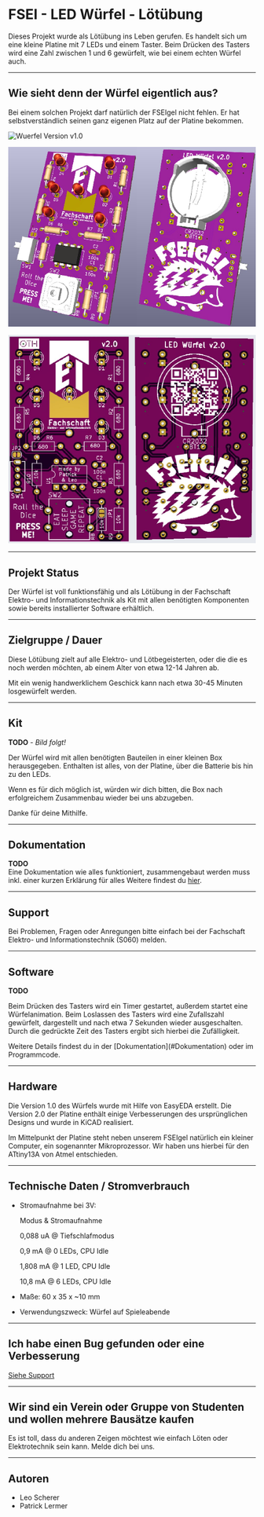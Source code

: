 # FSEI - LED Würfel - Lötübung

Dieses Projekt wurde als Lötübung ins Leben gerufen. Es handelt sich um eine kleine Platine mit 7 LEDs und einem Taster. Beim Drücken des Tasters wird eine Zahl zwischen 1 und 6 gewürfelt, wie bei einem echten Würfel auch.


----
## Wie sieht denn der Würfel eigentlich aus?
Bei einem solchen Projekt darf natürlich der FSEIgel nicht fehlen. Er hat selbstverständlich seinen ganz eigenen Platz auf der Platine bekommen.<p>
![Wuerfel Version v1.0](/Bilder/v1.0/Animation_highQuality.gif)<p>
![Wuerfel Version v2.0](/Bilder/v2.0/Render_KiCAD_v2.0_FrontAndBack.png)<p>
![Wuerfel Version v2.0 Back](/Bilder/v2.0/Render_JLCPCB-Gerber_FrontAndBack.png)

----
## Projekt Status
Der Würfel ist voll funktionsfähig und als Lötübung in der Fachschaft Elektro- und Informationstechnik als Kit mit allen benötigten Komponenten sowie bereits installierter Software erhältlich.


----
## Zielgruppe / Dauer
<p> Diese Lötübung zielt auf alle Elektro- und Lötbegeisterten, oder die die es noch werden möchten, ab einem Alter von etwa 12-14 Jahren ab.
<p>Mit ein wenig handwerklichem Geschick kann nach etwa 30-45 Minuten losgewürfelt werden.


----
## Kit
**TODO** - _Bild folgt!_
<br>
<p>Der Würfel wird mit allen benötigten Bauteilen in einer kleinen Box herausgegeben. Enthalten ist alles, von der Platine, über die Batterie bis hin zu den LEDs.
<p>Wenn es für dich möglich ist, würden wir dich bitten, die Box nach erfolgreichem Zusammenbau wieder bei uns abzugeben.
<p>Danke für deine Mithilfe.


----
## Dokumentation
**TODO**
<br>
Eine Dokumentation wie alles funktioniert, zusammengebaut werden muss inkl. einer kurzen Erklärung für alles Weitere findest du [hier](/Doku/Dokumentation-FSEI-LED_Wuerfel_v2.0.pdf).


----
## Support
Bei Problemen, Fragen oder Anregungen bitte einfach bei der Fachschaft Elektro- und Informationstechnik (S060) melden.


----
## Software
**TODO**
<br>
<p>Beim Drücken des Tasters wird ein Timer gestartet, außerdem startet eine Würfelanimation. Beim Loslassen des Tasters wird eine Zufallszahl gewürfelt, dargestellt und nach etwa 7 Sekunden wieder ausgeschalten. Durch die gedrückte Zeit des Tasters ergibt sich hierbei die Zufälligkeit.
<p>Weitere Details findest du in der [Dokumentation](#Dokumentation) oder im Programmcode.


----
## Hardware
<p>Die Version 1.0 des Würfels wurde mit Hilfe von EasyEDA erstellt. Die Version 2.0 der Platine enthält einige Verbesserungen des ursprünglichen Designs und wurde in KiCAD realisiert.
<p>Im Mittelpunkt der Platine steht neben unserem FSEIgel natürlich ein kleiner Computer, ein sogenannter Mikroprozessor. Wir haben uns hierbei für den ATtiny13A von Atmel entschieden.


----
## Technische Daten / Stromverbrauch
- Stromaufnahme bei 3V: <p>
Modus  &  Stromaufnahme <p>
0,088 uA  @  Tiefschlafmodus <p>
0,9 mA  @  0 LEDs, CPU Idle <p>
1,808 mA  @  1 LED, CPU Idle <p>
10,8 mA  @  6 LEDs, CPU Idle

- Maße: 60 x 35 x ~10 mm

- Verwendungszweck: Würfel auf Spieleabende


----
## Ich habe einen Bug gefunden oder eine Verbesserung
[Siehe Support](#Support)


----
## Wir sind ein Verein oder Gruppe von Studenten und wollen mehrere Bausätze kaufen
Es ist toll, dass du anderen Zeigen möchtest wie einfach Löten oder Elektrotechnik sein kann. Melde dich bei uns.


----
## Autoren
- Leo Scherer
- Patrick Lermer